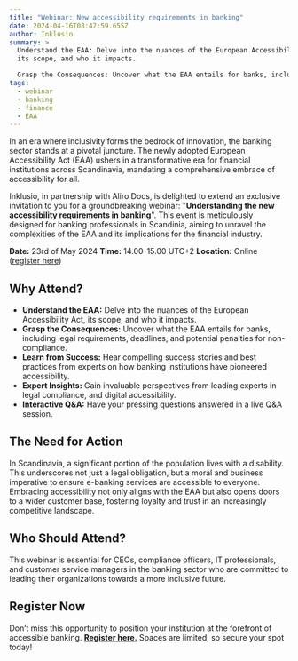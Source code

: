```yaml
---
title: "Webinar: New accessibility requirements in banking"
date: 2024-04-16T08:47:59.655Z
author: Inklusio
summary: >
  Understand the EAA: Delve into the nuances of the European Accessibility Act,
  its scope, and who it impacts.

  Grasp the Consequences: Uncover what the EAA entails for banks, including legal requirements, deadlines, and potential penalties for non-compliance.
tags:
  - webinar
  - banking
  - finance
  - EAA
---
```

In an era where inclusivity forms the bedrock of innovation, the banking sector stands at a pivotal juncture. The newly adopted European Accessibility Act (EAA) ushers in a transformative era for financial institutions across Scandinavia, mandating a comprehensive embrace of accessibility for all.

Inklusio, in partnership with Aliro Docs, is delighted to extend an exclusive invitation to you for a groundbreaking webinar: "**Understanding the new accessibility requirements in banking**". This event is meticulously designed for banking professionals in Scandinia, aiming to unravel the complexities of the EAA and its implications for the financial industry.

**Date:** 23rd of May 2024 
**Time:** 14.00-15.00 UTC+2 
**Location:** Online ([register here](https://us02web.zoom.us/webinar/register/WN_tqCmbYAITtqwfVUtz3Fa-Q#/registration))

## Why Attend?

* **Understand the EAA:** Delve into the nuances of the European Accessibility Act, its scope, and who it impacts.
* **Grasp the Consequences:** Uncover what the EAA entails for banks, including legal requirements, deadlines, and potential penalties for non-compliance.
* **Learn from Success:** Hear compelling success stories and best practices from experts on how banking institutions have pioneered accessibility.
* **Expert Insights:** Gain invaluable perspectives from leading experts in legal compliance, and digital accessibility.
* **Interactive Q&A:** Have your pressing questions answered in a live Q&A session.

## The Need for Action

In Scandinavia, a significant portion of the population lives with a disability. This underscores not just a legal obligation, but a moral and business imperative to ensure e-banking services are accessible to everyone. Embracing accessibility not only aligns with the EAA but also opens doors to a wider customer base, fostering loyalty and trust in an increasingly competitive landscape.

## Who Should Attend?

This webinar is essential for CEOs, compliance officers, IT professionals, and customer service managers in the banking sector who are committed to leading their organizations towards a more inclusive future.

## Register Now

Don’t miss this opportunity to position your institution at the forefront of accessible banking. **[Register here.](https://us02web.zoom.us/webinar/register/WN_tqCmbYAITtqwfVUtz3Fa-Q)**
Spaces are limited, so secure your spot today!